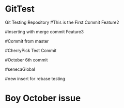 # GitTest
Git Testing Repository
#This is the First Commit
Feature2

#inserting with merge commit
Feature3

#Commit from master 

#CherryPick Test Commit

#October 6th commit

#senecaGlobal

#new insert for rebase testing

# Boy October issue

